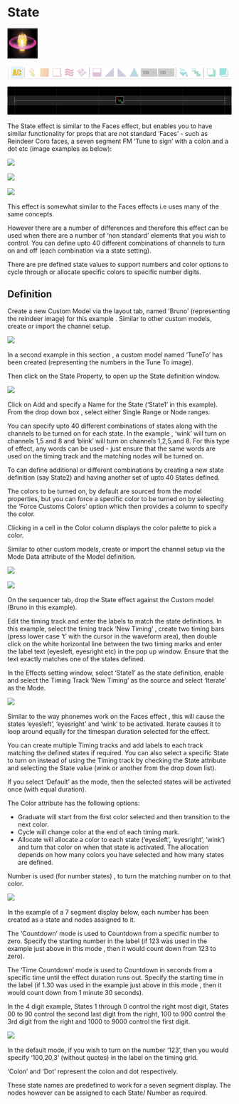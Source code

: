 # State

![Icon](../../.gitbook/assets/image%20%28181%29.png)

![Sequencer Grid](../../.gitbook/assets/image%20%28425%29.png)

![](../../.gitbook/assets/image%20%28331%29.png)

The State effect is similar to the Faces effect, but enables you to have similar functionality for props that are not standard ‘Faces’ - such as Reindeer Coro faces, a seven segment FM ‘Tune to sign’ with a colon and a dot etc \(image examples as below\):

![](https://lh5.googleusercontent.com/U-Ie7jC51WfFpfXYA-NYtRucXmtFljR2tD1_Zs9ymmCHFZYAPB8eRFQwdGOHaVnuII3MhF0anx-zHy-MqHIYQh9uiu1gLHWSi1uoj4YBZave4guki11xXun2mfJIt_mWzJ_guwpC)

![](https://lh3.googleusercontent.com/NHO431ihnNuDru_U1Twlv710RaMCJy_oKwH8cgNKacYud-nmTUJFr1ruWvI048RN2rI4UuYovNhYTlhiLdJTcyOxzleYpPxosEwahAg_rmG4NIiLnUXZeFgLza7Bm9XRj7IwfR78)

![](https://lh4.googleusercontent.com/mbETnd-OtgIJO-Ku-1oPlaISeU52yjIp4XMNpx7-CRfjec6yuqrNRDedpCC2MqQOLhgHQ4-92b3cj-YHJ3qJumyGKP2K5EeddPg1NfJbdm6i2vXiyu3QY6fteLJplWfNPjhQqBbF)

This effect is somewhat similar to the Faces effects i.e uses many of the same concepts.

However there are a number of differences and therefore this effect can be used when there are a number of ‘non standard’ elements that you wish to control. You can define upto 40 different combinations of channels to turn on and off \(each combination via a state setting\).

There are pre defined state values to support numbers and color options to cycle through or allocate specific colors to specific number digits.

## Definition

Create a new Custom Model via the layout tab, named ‘Bruno’ \(representing the reindeer image\) for this example . Similar to other custom models, create or import the channel setup.

![](https://lh5.googleusercontent.com/AA3G2U65ZcWksfNfoi0D_1qzM9czlAp1SnFE58vUZ7rqMyQ9N_aua8IMRKhtr8zEi8X5ZUQe_f1NByymNYxkQS9UzBFUW6028UJY69mdTF7LUPb-OccEnE8e1Kkc5vRzMkgDHaXN)

In a second example in this section , a custom model named ‘TuneTo’ has been created \(representing the numbers in the Tune To image\).

Then click on the State Property, to open up the State definition window.

![](https://lh6.googleusercontent.com/IzliaKYCvu9bVkuZHmg9Q8UPIk0w3TWamSRF3EIU_FBOl9-DyPvnQTlsNfAwolxI9c6EhSEcuxIcec-dnSpWlHGOnB-gt7pAsB_OndrEoaXyzpeNxAt1CBqL0gw2bqheE88Apm37)

Click on Add and specify a Name for the State \(‘State1’ in this example\). From the drop down box , select either Single Range or Node ranges.

You can specify upto 40 different combinations of states along with the channels to be turned on for each state. In the example , ‘wink’ will turn on channels 1,5 and 8 and ‘blink’ will turn on channels 1,2,5,and 8. For this type of effect, any words can be used - just ensure that the same words are used on the timing track and the matching nodes will be turned on.

To can define additional or different combinations by creating a new state definition \(say State2\) and having another set of upto 40 States defined.

The colors to be turned on, by default are sourced from the model properties, but you can force a specific color to be turned on by selecting the ‘Force Customs Colors’ option which then provides a column to specify the color.

Clicking in a cell in the Color column displays the color palette to pick a color.

Similar to other custom models, create or import the channel setup via the Mode Data attribute of the Model definition.

![](https://lh5.googleusercontent.com/XdycEnE7cuLlTD9t-yb1dL-JEpA-DnOYRp_kc3Zzf1h65srvZn1kuEZ9Q58UMeTPecBHPsV6HksCgIBVBwDq065hZSxLoAi61_3bAbz5SSkXhB8QFly9OCzAUJQvVe2fytHdI8vr)

![](https://lh5.googleusercontent.com/rqwjnTFONeOLv56DYWArSl3sF0sC4bEaT_0JZ_-WpVzxc3O9ub7OOFsMojvGAjpSyuh9hemHCU2EmDqicN_WO5rLewdffMQX1qp3ATqTDSSnFo52HFhUr8rwYw4JkAtPPqv8cmOh)

On the sequencer tab, drop the State effect against the Custom model \(Bruno in this example\).

Edit the timing track and enter the labels to match the state definitions. In this example, select the timing track ‘New Timing’ , create two timing bars \(press lower case ‘t’ with the cursor in the waveform area\), then double click on the white horizontal line between the two timing marks and enter the label text \(eyesleft, eyesright etc\) in the pop up window. Ensure that the text exactly matches one of the states defined.

In the Effects setting window, select ‘State1’ as the state definition, enable and select the Timing Track ‘New Timing’ as the source and select ‘Iterate’ as the Mode.

![](https://lh5.googleusercontent.com/qsjwecNo68H2eneRn6K5XbFxPxYvIykEufN8gNurPQlwkxx6gASPFon8KtT2znELdR5t7swztG2rwK7mtl8QW6D0Fmw6ixZNlWZPy6gwd5GbR7fyP0kPkDCjWkLrME6eKi03IhbE)

Similar to the way phonemes work on the Faces effect , this will cause the states ‘eyesleft’, ‘eyesright’ and ‘wink’ to be activated. Iterate causes it to loop around equally for the timespan duration selected for the effect.

You can create multiple Timing tracks and add labels to each track matching the defined states if required. You can also select a specific State to turn on instead of using the Timing track by checking the State attribute and selecting the State value \(wink or another from the drop down list\).

If you select ‘Default’ as the mode, then the selected states will be activated once \(with equal duration\).

The Color attribute has the following options:

* Graduate will start from the first color selected and then transition to the next color.
* Cycle will change color  at the end of each timing mark.
* Allocate will allocate a color to each state \(‘eyesleft’, ‘eyesright’, ‘wink’\) and turn that color on when that state is activated. The allocation depends on how many colors you have selected and how many states are defined.

Number is used \(for number states\) , to turn the matching number on to that color.

![](https://lh5.googleusercontent.com/uOyW-X6U2yfeKjRY5G32ocM553SuI-quN8m39GuRYSPc0oVP-4h7KivccwVAeSdF1XpLtvLeiVeioiQpolny4H6iZ_tc5GRGRs537cSeNM67s8-iERiExNq-i68CY1yiAVVh1cKL)

In the example of a 7 segment display below, each number has been created as a state and nodes assigned to it.

The ‘Countdown’ mode is used to Countdown from a specific number to zero. Specify the starting number in the label \(if 123 was used in the example just above in this mode , then it would count down from 123 to zero\).

The ‘Time Countdown’ mode is used to Countdown in seconds from a specific time until the effect duration runs out. Specify the starting time in the label \(if 1.30 was used in the example just above in this mode , then it would count down from 1 minute 30 seconds\).

In the 4 digit example, States 1 through 0 control the right most digit, States 00 to 90 control the second last digit from the right, 100 to 900 control the 3rd digit from the right and 1000 to 9000 control the first digit.

![](https://lh4.googleusercontent.com/gtH_MWUKLE0NppAo7ho2ipgTS7DJhebMvMQh2BdSlW7vha_y1TqABf2Uir_J11f3jhdIXFCdiU-UDH_Zqwdb6qiN9gsJrGL5_SqW5BchIOGp6Del0LkhxEufPYNaqPmgHwEJdFFM)

In the default mode, if you wish to turn on the number ‘123’, then you would specify ‘100,20,3’ \(without quotes\) in the label on the timing grid.

‘Colon’ and ‘Dot’ represent the colon and dot respectively.

These state names are predefined to work for a seven segment display. The nodes however can be assigned to each State/ Number as required.

